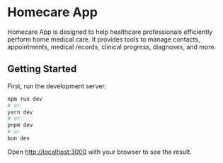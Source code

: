 # Homecare App

Homecare App is designed to help healthcare professionals efficiently perform home medical care. It provides tools to manage contacts, appointments, medical records, clinical progress, diagnoses, and more.

## Getting Started

First, run the development server:

```bash
npm run dev
# or
yarn dev
# or
pnpm dev
# or
bun dev
```

Open [http://localhost:3000](http://localhost:3000) with your browser to see the result.
